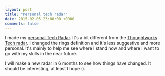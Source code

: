 ```yaml
---
layout: post
title: "Personal tech radar"
date: 2015-02-05 23:00:00 +0900
comments: false
---
```


I made my [personal Tech Radar](/tech_radar.html).
It's a bit different from the [Thoughtworks Tech radar](https://www.thoughtworks.com/radar). I changed the rings definition and it's less suggestive and more personal. It's mainly to help me see where I stand now and where I want to go with my skills in the near future.

I will make a new radar in 6 months to see how things have changed. It should be interesting, at least I hope :). 